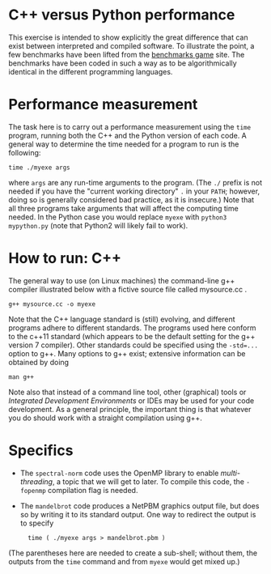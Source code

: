 C++ versus Python performance
=============================

This exercise is intended to show explicitly the great difference that can exist between interpreted and compiled software.
To illustrate the point, a few benchmarks have been lifted from the [benchmarks game](https://benchmarksgame-team.pages.debian.net/benchmarksgame/fastest/gpp-python3.html) site.
The benchmarks have been coded in such a way as to be algorithmically identical in the different programming languages.

# Performance measurement #

The task here is to carry out a performance measurement using the `time` program, running both the C++ and the Python version of each code. A general way to determine the time needed for a program to run is the following:

    time ./myexe args

where `args` are any run-time arguments to the program. (The `./` prefix is not needed if you have the "current working directory" `.` in your `PATH`; however, doing so is generally considered bad practice, as it is insecure.) Note that all three programs take arguments that will affect the computing time needed. In the Python case you would replace `myexe` with `python3 mypython.py` (note that Python2 will likely fail to work).

# How to run: C++ #

The general way to use (on Linux machines) the command-line g++ compiler illustrated below with a fictive source file called mysource.cc .

    g++ mysource.cc -o myexe

Note that the C++ language standard is (still) evolving, and different programs adhere to different standards. The programs used here conform to the c++11 standard (which appears to be the default setting for the g++ version 7 compiler). Other standards could be specified using the `-std=...` option to g++. Many options to g++ exist; extensive information can be obtained by doing

    man g++

Note also that instead of a command line tool, other (graphical) tools or *Integrated Development Environments* or IDEs may be used for your code development. As a general principle, the important thing is that whatever you do should work with a straight compilation using g++.

# Specifics #

* The `spectral-norm` code uses the OpenMP library to enable *multi-threading*, a topic that we will get to later. To compile this code, the `-fopenmp` compilation flag is needed.
* The `mandelbrot` code produces a NetPBM graphics output file, but does so by writing it to its standard output. One way to redirect the output is to specify

        time ( ./myexe args > mandelbrot.pbm )

(The parentheses here are needed to create a sub-shell; without them, the outputs from the `time` command and from `myexe` would get mixed up.)
